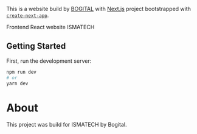 This is a website build by [BOGITAL](https://bogital.com) with [Next.js](https://nextjs.org/) project bootstrapped with [`create-next-app`](https://github.com/vercel/next.js/tree/canary/packages/create-next-app).


Frontend React website ISMATECH

## Getting Started

First, run the development server:

```bash
npm run dev
# or
yarn dev
```

# About

This project was build for ISMATECH by Bogital.